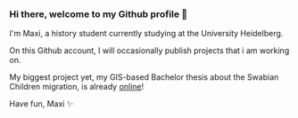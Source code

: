 ### Hi there, welcome to my Github profile 👋

I'm Maxi, a history student currently studying at the University Heidelberg.

On this Github account, I will occasionally publish projects that i am working on.

My biggest project yet, my GIS-based Bachelor thesis about the Swabian Children migration, is already [online](https://github.com/xeilian/schwabenkinder)!

Have fun, Maxi ✨

<!--
**xeilian/xeilian** is a ✨ _special_ ✨ repository because its `README.md` (this file) appears on your GitHub profile.

Here are some ideas to get you started:

- 🔭 I’m currently working on ...
- 🌱 I’m currently learning ...
- 👯 I’m looking to collaborate on ...
- 🤔 I’m looking for help with ...
- 💬 Ask me about ...
- 📫 How to reach me: ...
- 😄 Pronouns: ...
- ⚡ Fun fact: ...
-->
